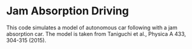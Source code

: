 # Jam Absorption Driving

This code simulates a model of autonomous car following with a jam absorption car. 
The model is taken from Taniguchi et al., Physica A 433, 304-315 (2015).

